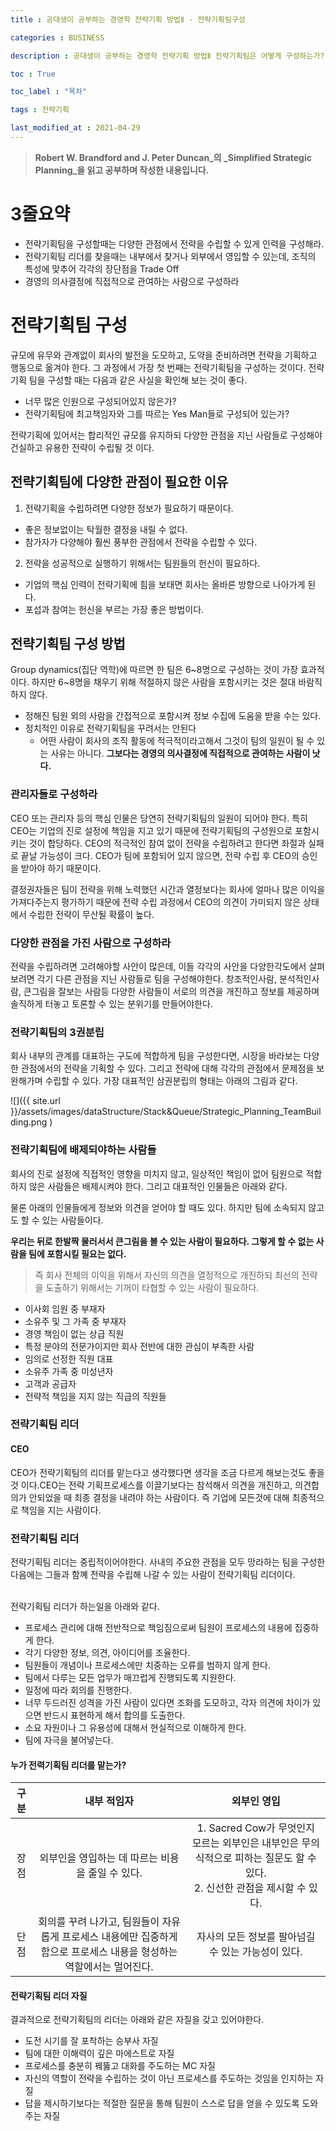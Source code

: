 ```yaml
---
title : 공대생이 공부하는 경영학 전략기획 방법Ⅱ - 전략기획팀구성 

categories : BUSINESS

description : 공대생이 공부하는 경영학 전략기획 방법Ⅱ 전략기획팀은 어떻게 구성하는가? 

toc : True

toc_label : "목차"

tags : 전략기획

last_modified_at : 2021-04-29
---
```

> **Robert W. Brandford and J. Peter Duncan_의 _Simplified Strategic Planning_을 읽고 공부하며 작성한 내용입니다.**

# 3줄요약

* 전략기획팀을 구성할때는 다양한 관점에서 전략을 수립할 수 있게 인력을 구성해라.
* 전략기획팀 리더를 찾을때는 내부에서 찾거나 외부에서 영입할 수 있는데, 조직의 특성에 맞추어 각각의 장단점을 Trade Off 
* 경영의 의사결정에 직접적으로 관여하는 사람으로 구성하라

# 전략기획팀 구성

규모에 유무와 관계없이 회사의 발전을 도모하고, 도약을 준비하려면 전략을 기획하고 행동으로 옮겨야 한다. 그 과정에서 가장 첫 번째는 전략기획팀을 구성하는 것이다. 전략기획 팀을 구성할 때는 다음과 같은 사실을 확인해 보는 것이 좋다.

* 너무 많은 인원으로 구성되어있지 않은가?
* 전략기획팀에 최고책임자와 그를 따르는 Yes Man들로 구성되어 있는가?

전략기획에 있어서는 합리적인 규모를 유지하되 다양한 관점을 지닌 사람들로 구성해야 건실하고 유용한 전략이 수립될 것 이다.

## 전략기획팀에 다양한 관점이 필요한 이유

1. 전략기획을 수립하려면 다양한 정보가 필요하기 때문이다.
  * 좋은 정보없이는 탁월한 결정을 내릴 수 없다.
  * 참가자가 다양해야 훨씬 풍부한 관점에서 전략을 수립할 수 있다.
2. 전략을 성공적으로 실행하기 위해서는 팀원들의 헌신이 필요하다.
  * 기업의 핵심 인력이 전략기획에 힘을 보태면 회사는 올바른 방향으로 나아가게 된다.
  * 포섭과 참여는 헌신을 부르는 가장 좋은 방법이다.

## 전략기획팀 구성 방법

Group dynamics(집단 역학)에 따르면 한 팀은 6~8명으로 구성하는 것이 가장 효과적이다. 하지만 6~8명을 채우기 위해 적절하지 않은 사람을 포함시키는 것은 절대 바람직하지 않다. 

* 정해진 팀원 외의 사람을 간접적으로 포함시켜 정보 수집에 도움을 받을 수는 있다.
* 정치적인 이유로 전략기획팀을 꾸려서는 안된다
  * 어떤 사람이 회사의 조직 활동에 적극적이라고해서 그것이 팀의 일원이 될 수 있는 사유는 아니다. **그보다는 경영의 의사결정에 직접적으로 관여하는 사람이 낫다.**

### 관리자들로 구성하라

CEO 또는 관리자 등의 핵심 인물은 당연히 전략기획팀의 일원이 되어야 한다. 특히 CEO는 기업의 진로 설정에 책임을 지고 있기 때문에 전략기획팀의 구성원으로 포함시키는 것이 합당하다. CEO의 적극적인 참여 없이 전략을 수립하려고 한다면 좌절과 실패로 끝날 가능성이 크다. CEO가 팀에 포함되어 있지 않으면, 전략 수립 후 CEO의 승인을 받아야 하기 때문이다.
<br/>

결정권자들은 팀이 전략을 위해 노력했던 시간과 열정보다는 회사에 얼마나 많은 이익을 가져다주는지 평가하기 때문에 전략 수립 과정에서 CEO의 의견이 가미되지 않은 상태에서 수립한 전략이 무산될 확률이 높다.

### 다양한 관점을 가진 사람으로 구성하라

전략을 수립하려면 고려해야할 사안이 많은데, 이들 각각의 사안을 다양한각도에서 살펴보려면 각기 다른 관점을 지닌 사람들로 팀을 구성해야한다. 창조적인사람, 분석적인사람, 큰그림을 잘보는 사람등 다양한 사람들이 서로의 의견을 개진하고 정보를 제공하며 솔직하게 터놓고 토론할 수 있는 분위기를 만들어야한다.

### 전략기획팀의 3권분립

회사 내부의 관계를 대표하는 구도에 적합하게 팀을 구성한다면, 시장을 바라보는 다양한 관점에서의 전략을 기획할 수 있다. 그리고 전략에 대해 각각의 관점에서 문제점을 보완해가며 수립할 수 있다. 가장 대표적인 삼권분립의 형태는 아래의 그림과 같다.

![]({{ site.url }}/assets/images/dataStructure/Stack&Queue/Strategic_Planning_TeamBuilding.png )

### 전략기획팀에 배제되야하는 사람들

회사의 진로 설정에 직접적인 영향을 미치지 않고, 일상적인 책임이 없어 팀원으로 적합하지 않은 사람들은 배제시켜야 한다. 그리고 대표적인 인물들은 아래와 같다.

물론 아래의 인물들에게 정보와 의견을 얻어야 할 때도 있다. 하지만 팀에 소속되지 않고도 할 수 있는 사람들이다.<br/>

**우리는 뒤로 한발짝 물러서서 큰그림을 볼 수 있는 사람이 필요하다. 그렇게 할 수 없는 사람을 팀에 포함시킬 필요는 없다.**<br/>

> 즉 회사 전체의 이익을 위해서 자신의 의견을 열정적으로 개진하되 최선의 전략을 도출하기 위해서는 기꺼이 타협할 수 있는 사람이 필요하다.

* 이사회 임원 중 부재자
* 소유주 및 그 가족 중 부재자
* 경영 책임이 없는 상급 직원
* 특정 분야의 전문가이지만 회사 전반에 대한 관심이 부족한 사람
* 임의로 선정한 직원 대표
* 소유주 가족 중 미성년자
* 고객과 공급자
* 전략적 책임을 지지 않는 직급의 직원들

### 전략기획팀 리더


#### CEO
CEO가 전략기획팀의 리더를 맡는다고 생각했다면 생각을 조금 다르게 해보는것도 좋을 것 이다.CEO는 전략 기획프로세스를 이끌기보다는 참석해서 의견을 개진하고, 의견합의가 안되었을 때 최종 결정을 내려야 하는 사람이다. 즉 기업에 모든것에 대해 최종적으로 책임을 지는 사람이다.<br>

### 전략기획팀 리더
전략기획팀 리더는 중립적이어야한다. 사내의 주요한 관점을 모두 망라하는 팀을 구성한 다음에는 그들과 함꼐 전략을 수립해 나갈 수 있는 사람이 전략기획팀 리더이다. 

<br/>
전략기획팀 리더가 하는일을 아래와 같다.

* 프로세스 관리에 대해 전반적으로 책임짐으로써 팀원이 프로세스의 내용에 집중하게 한다.
* 각기 다양한 정보, 의견, 아이디어를 조율한다.
* 팀원들이 개념이나 프로세스에만 치중하는 오류를 범하지 않게 한다.
* 팀에서 다루는 모든 업무가 매끄럽게 진행되도록 지원한다.
* 일정에 따라 회의를 진행한다.
* 너무 두드러진 성격을 가진 사람이 있다면 조화를 도모하고, 각자 의견에 차이가 있으면 반드시 표현하게 해서 합의를 도출한다.
* 소요 자원이나 그 유용성에 대해서 현실적으로 이해하게 한다.
* 팀에 자극을 불어넣는다.

#### 누가 전력기획팀 리더를 맡는가?

|구분|내부 적임자|외부인 영입|
|:-----:|:-----:|:-----:|
|장점|외부인을 영입하는 데 따르는 비용을 줄일 수 있다.|1. Sacred Cow가 무엇인지 모르는 외부인은 내부인은 무의식적으로 피하는 질문도 할 수 있다. <br/>2. 신선한 관점을 제시할 수 있다.|
|단점|회의를 꾸려 나가고, 팀원들이 자유롭게 프로세스 내용에만 집중하게 함으로 프로세스 내용을 형성하는 역할에서는 멀어진다.|자사의 모든 정보를 팔아넘길 수 있는 가능성이 있다.|

#### 전략기획팀 리더 자질

결과적으로 전략기획팀의 리더는 아래와 같은 자질을 갖고 있어야한다.

* 도전 시기를 잘 포착하는 승부사 자질
* 팀에 대한 이해력이 깊은 마에스트로 자질
* 프로세스를 충분히 꿰뚫고 대화를 주도하는 MC 자질
* 자신의 역할이 전략을 수립하는 것이 아닌 프로세스를 주도하는 것임을 인지하는 자질
* 답을 제시하기보다는 적절한 질문을 통해 팀원이 스스로 답을 얻을 수 있도록 도와주는 자질